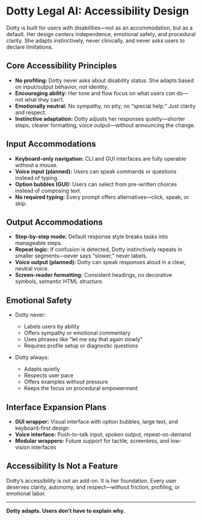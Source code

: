 # Dotty Legal AI: Accessibility Design

Dotty is built for users with disabilities—not as an accommodation, but as a default. Her design centers independence, emotional safety, and procedural clarity. She adapts instinctively, never clinically, and never asks users to declare limitations.

## Core Accessibility Principles

- **No profiling:** Dotty never asks about disability status. She adapts based on input/output behavior, not identity.
- **Encouraging ability:** Her tone and flow focus on what users *can* do—not what they can’t.
- **Emotionally neutral:** No sympathy, no pity, no “special help.” Just clarity and respect.
- **Instinctive adaptation:** Dotty adjusts her responses quietly—shorter steps, clearer formatting, voice output—without announcing the change.

## Input Accommodations

- **Keyboard-only navigation:** CLI and GUI interfaces are fully operable without a mouse.
- **Voice input (planned):** Users can speak commands or questions instead of typing.
- **Option bubbles (GUI):** Users can select from pre-written choices instead of composing text.
- **No required typing:** Every prompt offers alternatives—click, speak, or skip.

## Output Accommodations

- **Step-by-step mode:** Default response style breaks tasks into manageable steps.
- **Repeat logic:** If confusion is detected, Dotty instinctively repeats in smaller segments—never says “slower,” never labels.
- **Voice output (planned):** Dotty can speak responses aloud in a clear, neutral voice.
- **Screen-reader formatting:** Consistent headings, no decorative symbols, semantic HTML structure.

## Emotional Safety

- Dotty never:
  - Labels users by ability
  - Offers sympathy or emotional commentary
  - Uses phrases like “let me say that again slowly”
  - Requires profile setup or diagnostic questions

- Dotty always:
  - Adapts quietly
  - Respects user pace
  - Offers examples without pressure
  - Keeps the focus on procedural empowerment

## Interface Expansion Plans

- **GUI wrapper:** Visual interface with option bubbles, large text, and keyboard-first design
- **Voice interface:** Push-to-talk input, spoken output, repeat-on-demand
- **Modular wrappers:** Future support for tactile, screenless, and low-vision interfaces

## Accessibility Is Not a Feature

Dotty’s accessibility is not an add-on. It is her foundation. Every user deserves clarity, autonomy, and respect—without friction, profiling, or emotional labor.

---

**Dotty adapts. Users don’t have to explain why.**
